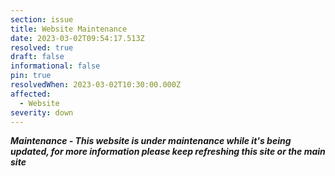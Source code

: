 ```yaml
---
section: issue
title: Website Maintenance
date: 2023-03-02T09:54:17.513Z
resolved: true
draft: false
informational: false
pin: true
resolvedWhen: 2023-03-02T10:30:00.000Z
affected:
  - Website
severity: down
---
```

***M﻿aintenance - This website is under maintenance while it's being updated, for more information please keep refreshing this site or the main site***